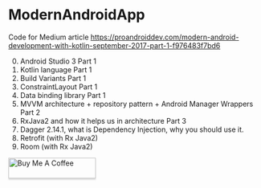 # ModernAndroidApp
Code for Medium article https://proandroiddev.com/modern-android-development-with-kotlin-september-2017-part-1-f976483f7bd6

0. Android Studio 3 Part 1
1. Kotlin language Part 1
2. Build Variants Part 1
3. ConstraintLayout Part 1
4. Data binding library Part 1
5. MVVM architecture + repository pattern + Android Manager Wrappers Part 2
6. RxJava2 and how it helps us in architecture Part 3
7. Dagger 2.14.1, what is Dependency Injection, why you should use it.
8. Retrofit (with Rx Java2) 
9. Room (with Rx Java2)


<a href="https://www.buymeacoffee.com/mladenrakonjac" target="_blank"><img src="https://www.buymeacoffee.com/assets/img/custom_images/white_img.png" alt="Buy Me A Coffee" style="height: 41px !important;width: 174px !important;box-shadow: 0px 3px 2px 0px rgba(190, 190, 190, 0.5) !important;-webkit-box-shadow: 0px 3px 2px 0px rgba(190, 190, 190, 0.5) !important;" ></a>
